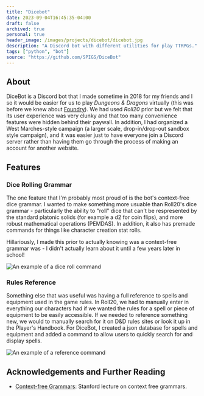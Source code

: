 ```yaml
---
title: "Dicebot"
date: 2023-09-04T16:45:35-04:00
draft: false
archived: true
personal: true
header_image: /images/projects/dicebot/dicebot.jpg
description: "A Discord bot with different utilities for play TTRPGs."
tags: ["python", "bot"]
source: "https://github.com/SPIGS/DiceBot"
---
```


## About

DiceBot is a Discord bot that I made sometime in 2018 for my friends and I so it would be easier for us to play *Dungeons & Dragons* virtually (this was before we knew about [Foundry](https://foundryvtt.com/)). We had used *Roll20* prior but we felt that its user experience was very clunky and that too many convenience features were hidden behind their paywall. In addition, I had organized a West Marches-style campaign (a larger scale, drop-in/drop-out sandbox style campaign), and it was easier just to have everyone join a Discord server rather than having them go through the process of making an account for another website.

## Features

### Dice Rolling Grammar

The one feature that I'm probably most proud of is the bot's context-free dice grammar. I wanted to make something more usuable than Roll20's dice grammar - particularly the ability to "roll" dice that can't be respresented by the standard platonic solids (for example a d2 for coin flips), and more robust mathematical operations (PEMDAS). In addition, it also has premade commands for things like character creation stat rolls. 

Hillariously, I made this prior to actually knowing was a context-free grammar was - I didn't actually learn about it until a few years later in school!

![An example of a dice roll command](/images/projects/dicebot/dice_roll.png)

### Rules Reference

Something else that was useful was having a full reference to spells and equipment used in the game rules. In Roll20, we had to manually enter in everything our characters had if we wanted the rules for a spell or piece of equipment to be easily accessible. If we needed to reference something new, we would to manually search for it on D&D rules sites or look it up in the Player's Handbook. For DiceBot, I created a json database for spells and equipment and added a command to allow users to quickly search for and display spells.

![An example of a reference command](/images/projects/dicebot/spell_reference.png)

## Acknowledgements and Further Reading

- [Context-free Grammars](https://web.stanford.edu/class/archive/cs/cs103/cs103.1142/lectures/17/Small17.pdf): Stanford lecture on context free grammars.